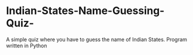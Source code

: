 # Indian-States-Name-Guessing-Quiz-
A simple quiz where you have to guess the name of Indian States. Program written in Python
